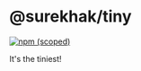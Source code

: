 # @surekhak/tiny
[![npm (scoped)](https://img.shields.io/npm/v/@surekhak/tiny.svg)](https://github.com/surekhakolekar/tiny)

It's the tiniest!
